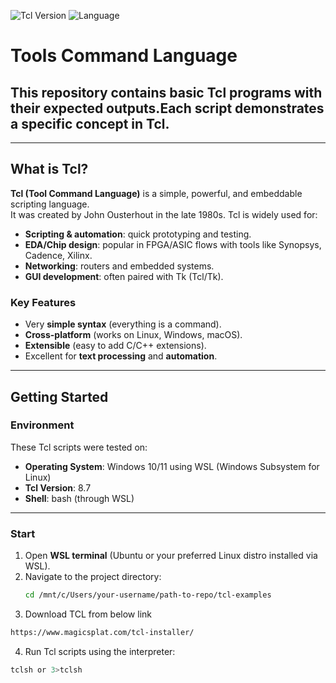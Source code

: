 ![Tcl Version](https://img.shields.io/badge/Tcl-8.7-blue?logo=tcl) ![Language](https://img.shields.io/badge/Language-Tcl-orange?logo=tcl)

# Tools Command Language

## This repository contains basic Tcl programs with their expected outputs.Each script demonstrates a specific concept in Tcl.

---

## What is Tcl?

**Tcl (Tool Command Language)** is a simple, powerful, and embeddable scripting language.  
It was created by John Ousterhout in the late 1980s. Tcl is widely used for:

- **Scripting & automation**: quick prototyping and testing.
- **EDA/Chip design**: popular in FPGA/ASIC flows with tools like Synopsys, Cadence, Xilinx.
- **Networking**: routers and embedded systems.
- **GUI development**: often paired with Tk (Tcl/Tk).

### Key Features
- Very **simple syntax** (everything is a command).
- **Cross-platform** (works on Linux, Windows, macOS).
- **Extensible** (easy to add C/C++ extensions).
- Excellent for **text processing** and **automation**.

---

## Getting Started

### Environment

These Tcl scripts were tested on:

- **Operating System**: Windows 10/11 using WSL (Windows Subsystem for Linux)
- **Tcl Version**: 8.7
- **Shell**: bash (through WSL)

---
### Start

1. Open **WSL terminal** (Ubuntu or your preferred Linux distro installed via WSL).
2. Navigate to the project directory:
   ```bash
   cd /mnt/c/Users/your-username/path-to-repo/tcl-examples

3. Download TCL  from below link
``` bash
https://www.magicsplat.com/tcl-installer/
```
4. Run Tcl scripts using the interpreter:
```bash
tclsh or 3>tclsh
```
